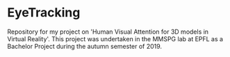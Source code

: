 # EyeTracking
Repository for my project on 'Human Visual Attention for 3D models in Virtual Reality'. This project was undertaken in the MMSPG lab at EPFL as a Bachelor Project during the autumn semester of 2019. 
